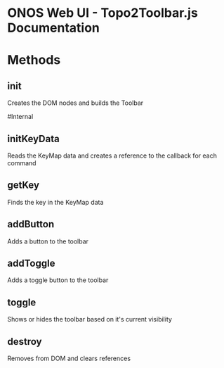ONOS Web UI - Topo2Toolbar.js Documentation
====================================

# Methods

## init
Creates the DOM nodes and builds the Toolbar


#Internal

## initKeyData
Reads the KeyMap data and creates a reference to the callback for each command

## getKey
Finds the key in the KeyMap data

## addButton
Adds a button to the toolbar

## addToggle
Adds a toggle button to the toolbar

## toggle
Shows or hides the toolbar based on it's current visibility

## destroy
Removes from DOM and clears references
